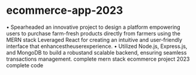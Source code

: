 # ecommerce-app-2023
 • Spearheaded an innovative project to design a platform empowering users to purchase farm-fresh products directly from farmers using the
 MERN stack
Leveraged React for creating an intuitive and user-friendly interface that enhancestheuserexperience.
 • Utilized Node.js, Express.js, and MongoDB to build a robustand
 scalable backend, ensuring seamless transactions management.
complete mern stack ecommerce project 2023 complete code
